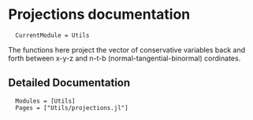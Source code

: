 # Projections documentation

```@meta
  CurrentModule = Utils
```

The functions here project the vector of conservative variables back and 
forth between x-y-z and n-t-b (normal-tangential-binormal) cordinates.

## Detailed Documentation

```@autodocs
  Modules = [Utils]
  Pages = ["Utils/projections.jl"]
```
